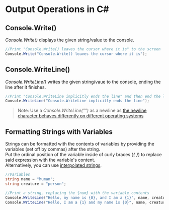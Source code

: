 # Output Operations in C#

## Console.Write()
_Console.Write()_ displays the given string/value to the console.
```C#
//Print "Console.Write() leaves the cursor where it is" to the screen
Console.Write("Console.Write() leaves the cursor where it is");
```

## Console.WriteLine()
_Console.WriteLine()_ writes the given string/vaue to the console, ending the line after it finishes.
```C#
//Print "Console.WriteLine implicitly ends the line" and then end the line
Console.WriteLine("Console.WriteLine implicitly ends the line");
```
> Note: Use a _Console.WriteLine("")_ as a newline as [the newline character behaves differently on different operating systems](https://softwareengineering.stackexchange.com/questions/29075/difference-between-n-and-r-n)

## Formatting Strings with Variables
Strings can be formatted with the contents of variables by providing the variables (set off by commas) after the string. <br />
Put the ordinal position of the variable inside of curly braces (_{ }_) to replace said expression with the variable's content. <br />
Alternatively, you can use [interpolated strings](https://github.com/EthanC2/Notes-and-Writeups/blob/main/C%23/DataTypes/Strings.md). <br />
```C#
//Variables
string name = "human";
string creature = "person";

//Print a string, replacing the {num} with the variable contents
Console.WriteLine("Hello, my name is {0}, and I am a {1}", name, creature);
Console.WriteLine("Hello, I am a {1} and my name is {0}", name, creature)
```
